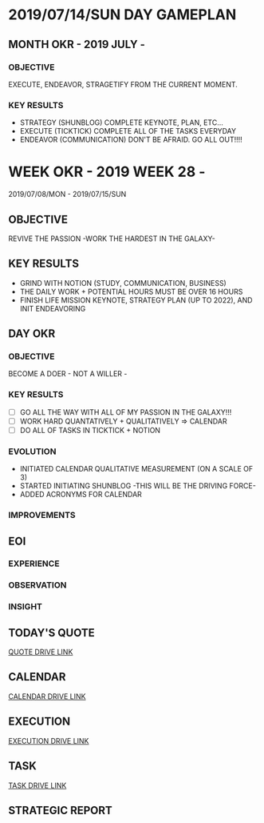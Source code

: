 # 2019/07/14/SUN DAY GAMEPLAN

## MONTH OKR - 2019 JULY -

### OBJECTIVE

EXECUTE, ENDEAVOR, STRAGETIFY FROM THE CURRENT MOMENT.

### KEY RESULTS

- STRATEGY (SHUNBLOG) COMPLETE KEYNOTE, PLAN, ETC...
- EXECUTE (TICKTICK) COMPLETE ALL OF THE TASKS EVERYDAY
- ENDEAVOR (COMMUNICATION) DON'T BE AFRAID. GO ALL OUT!!!!

# WEEK OKR - 2019 WEEK 28 -

2019/07/08/MON - 2019/07/15/SUN

## OBJECTIVE

REVIVE THE PASSION -WORK THE HARDEST IN THE GALAXY-

## KEY RESULTS

- GRIND WITH NOTION (STUDY, COMMUNICATION, BUSINESS)
- THE DAILY WORK + POTENTIAL HOURS MUST BE OVER 16 HOURS
- FINISH LIFE MISSION KEYNOTE, STRATEGY PLAN (UP TO 2022), AND INIT ENDEAVORING

## DAY OKR

### OBJECTIVE

BECOME A DOER - NOT A WILLER -

### KEY RESULTS

- [ ] GO ALL THE WAY WITH ALL OF MY PASSION IN THE GALAXY!!!
- [ ] WORK HARD QUANTATIVELY + QUALITATIVELY => CALENDAR
- [ ] DO ALL OF TASKS IN TICKTICK + NOTION

### EVOLUTION

- INITIATED CALENDAR QUALITATIVE MEASUREMENT (ON A SCALE OF 3)
- STARTED INITIATING SHUNBLOG -THIS WILL BE THE DRIVING FORCE-
- ADDED ACRONYMS FOR CALENDAR

### IMPROVEMENTS

## EOI

### EXPERIENCE

### OBSERVATION

### INSIGHT

## TODAY'S QUOTE

[QUOTE DRIVE LINK](https://drive.google.com/open?id=1iArYmAqYsRxMC-DFl58jmq0URgtNnxEc)

## CALENDAR

[CALENDAR DRIVE LINK]()

## EXECUTION

[EXECUTION DRIVE LINK](https://docs.google.com/spreadsheets/d/1nUFC_97On1yc2Gvo3tWCSQ-rK42_PwxnO0aDLirarqA/edit?usp=sharing)

## TASK

[TASK DRIVE LINK](https://drive.google.com/file/d/18TzvkLWY3b4Sl2GPvG--WlhZAs1P5YL0/view?usp=sharing)

## STRATEGIC REPORT
